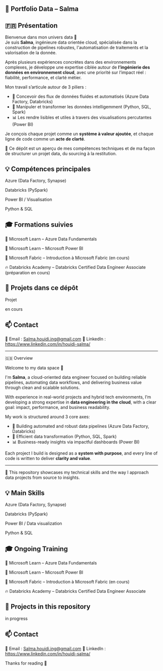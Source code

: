 💼 Portfolio Data – Salma
-----------------------------------------------------------------------------------------------------------------------------------------------------------------------------

🇫🇷 Présentation
---------------

Bienvenue dans mon univers data 👋  
Je suis **Salma**, ingénieure data orientée cloud, spécialisée dans la construction de pipelines robustes, l'automatisation de traitements et la valorisation de la donnée.

Après plusieurs expériences concrètes dans des environnements complexes, je développe une expertise ciblée autour de **l’ingénierie des données en environnement cloud**, avec une priorité sur l’impact réel : fiabilité, performance, et clarté métier.

Mon travail s’articule autour de 3 piliers :
- 🔁 Concevoir des flux de données fluides et automatisés (Azure Data Factory, Databricks)
- 🧠 Manipuler et transformer les données intelligemment (Python, SQL, Spark)
- 📊 Les rendre lisibles et utiles à travers des visualisations percutantes (Power BI)

Je conçois chaque projet comme un **système à valeur ajoutée**, et chaque ligne de code comme un **acte de clarté**.



📂 Ce dépôt est un aperçu de mes compétences techniques et de ma façon de structurer un projet data, du sourcing à la restitution.

💡 Compétences principales
--------------------------

Azure (Data Factory, Synapse)

Databricks (PySpark)

Power BI / Visualisation

Python & SQL

🎓 Formations suivies
----------------------

📘 Microsoft Learn – Azure Data Fundamentals

📘 Microsoft Learn – Microsoft Power BI

📘 Microsoft Fabric – Introduction à Microsoft Fabric (en cours)

🔥 Databricks Academy – Databricks Certified Data Engineer Associate (préparation en cours)

🚀 Projets dans ce dépôt
------------------------
Projet

en cours

📫 Contact
------------

📩 Email : Salma.houidi.ing@gmail.com
💼 LinkedIn : https://www.linkedin.com/in/houidi-salma/


-------------------------------------------------------------------------------------------------------------------------------------------------------------------------
🇬🇧 Overview

Welcome to my data space 👋  

I'm **Salma**, a cloud-oriented data engineer focused on building reliable pipelines, automating data workflows, and delivering business value through clean and scalable solutions.

With experience in real-world projects and hybrid tech environments, I’m developing a strong expertise in **data engineering in the cloud**, with a clear goal: impact, performance, and business readability.

My work is structured around 3 core axes:
- 🔁 Building automated and robust data pipelines (Azure Data Factory, Databricks)
- 🧠 Efficient data transformation (Python, SQL, Spark)
- 📊 Business-ready insights via impactful dashboards (Power BI)

Each project I build is designed as a **system with purpose**, and every line of code is written to deliver **clarity and value**.

---

📂 This repository showcases my technical skills and the way I approach data projects from source to insights.

💡 Main Skills
----------------

Azure (Data Factory, Synapse)

Databricks (PySpark)

Power BI / Data visualization

Python & SQL

🎓 Ongoing Training
--------------------

📘 Microsoft Learn – Azure Data Fundamentals

📘 Microsoft Learn – Microsoft Power BI

📘 Microsoft Fabric – Introduction à Microsoft Fabric (en cours)

🔥 Databricks Academy – Databricks Certified Data Engineer Associate

🚀 Projects in this repository
-------------------------------

in progress

📫 Contact
------------

📩 Email : Salma.houidi.ing@gmail.com
💼 LinkedIn : https://www.linkedin.com/in/houidi-salma/


Thanks for reading 🙏
